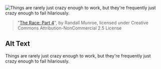 ![Things are rarely just crazy enough to work, but they're frequently just crazy enough to fail hilariously.](https://imgs.xkcd.com/comics/the_race_part_4.png)
> "[The Race: Part 4](https://xkcd.com/580/)", by Randall Munroe, licensed under Creative Commons Attribution-NonCommercial 2.5 License

## Alt Text
Things are rarely just crazy enough to work, but they're frequently just crazy enough to fail hilariously.
